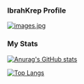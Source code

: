 ### IbrahKrep Profile

[![images.jpg](https://i.postimg.cc/ncFccyKT/images.jpg)](https://postimg.cc/BtzGmwV1)

### My Stats
[![Anurag's GitHub stats](https://github-readme-stats.vercel.app/api?username=ibrahKrep&theme=nightowl)](https://github.com/anuraghazra/github-readme-stats)

[![Top Langs](https://github-readme-stats.vercel.app/api/top-langs/?username=ibrahKrep)](https://github.com/anuraghazra/github-readme-stats)
